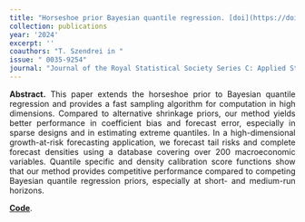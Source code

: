 ```yaml
---
title: "Horseshoe prior Bayesian quantile regression. [doi](https://doi.org/10.1093/jrsssc/qlad091)"
collection: publications
year: '2024' 
excerpt: ''
coauthors: "T. Szendrei in "
issue: " 0035-9254"
journal: "Journal of the Royal Statistical Society Series C: Applied Statistics"
---
```

<p align="justify"> <b>Abstract.</b> This paper extends the horseshoe prior to Bayesian quantile regression and provides a fast sampling algorithm for computation in high dimensions. Compared to alternative shrinkage priors, our method yields better performance in coefficient bias and forecast error, especially in sparse designs and in estimating extreme quantiles. In a high-dimensional growth-at-risk forecasting application, we forecast tail risks and complete forecast densities using a database covering over 200 macroeconomic variables. Quantile specific and density calibration score functions show that our method provides competitive performance compared to competing Bayesian quantile regression priors, especially at short- and medium-run horizons.
</p>

[**Code**](https://github.com/davkoh/Horseshoe-Bayesian-Quantile-Regression).



